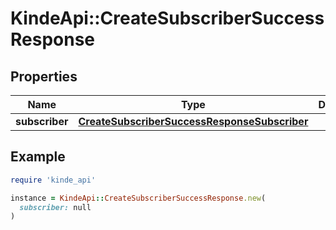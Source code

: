 # KindeApi::CreateSubscriberSuccessResponse

## Properties

| Name | Type | Description | Notes |
| ---- | ---- | ----------- | ----- |
| **subscriber** | [**CreateSubscriberSuccessResponseSubscriber**](CreateSubscriberSuccessResponseSubscriber.md) |  | [optional] |

## Example

```ruby
require 'kinde_api'

instance = KindeApi::CreateSubscriberSuccessResponse.new(
  subscriber: null
)
```

